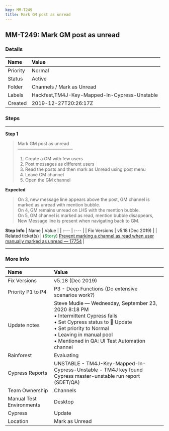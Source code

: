 ```yaml
---
key: MM-T249
title: Mark GM post as unread
---
```


## MM-T249: Mark GM post as unread

### Details

| Name     | Value                                        |
| :------- | :------------------------------------------- |
| Priority | Normal                                       |
| Status   | Active                                       |
| Folder   | Channels / Mark as Unread                    |
| Labels   | Hackfest,TM4J-Key-Mapped-In-Cypress-Unstable |
| Created  | 2019-12-27T20:26:17Z                         |

### Steps

<hr/>

**Step 1**

> <article>Mark GM post as unread<br />–––––––––––––––––––––––––<br /><ol><li>Create a GM with few users</li><li>Post messages as different users</li><li>Read the posts and then mark as Unread using post menu</li><li>Leave GM channel</li><li>Open the GM channel</li></ol></article>

**Expected**

> <article>On 3, new message line appears above the post, GM channel is marked as unread with mention bubble.<br />On 4, GM remains unread on LHS with the mention bubble.<br />On 5, GM channel is marked as read, mention bubble disappears, New Message line is present when navigating back to GM.</article>

**Step Info**
| Name | Value |
| :--- | :--- |
| Fix Versions | v5.18 (Dec 2019) |
| Related ticket(s) | (<strong><span style="color:rgb(65, 168, 95)">Story</span></strong>) <a href="https://mattermost.atlassian.net/browse/MM-17754">Prevent marking a channel as read when user manually marked as unread — 17754</a> |

<hr/>

### More Info

| Name                     | Value                                                                                                                                                                                                                            |
| :----------------------- | :------------------------------------------------------------------------------------------------------------------------------------------------------------------------------------------------------------------------------- |
| Fix Versions             | v5.18 (Dec 2019)                                                                                                                                                                                                                 |
| Priority P1 to P4        | P3 - Deep Functions (Do extensive scenarios work?)                                                                                                                                                                               |
| Update notes             | Steve Mudie — Wednesday, September 23, 2020 8:18 PM<br>• Intermittent Cypress fails<br>• Set Cypress status to 🔧 Update<br>• Set priority to Normal<br>• Leaving in manual pool<br>• Mentioned in QA: UI Test Automation channel |
| Rainforest               | Evaluating                                                                                                                                                                                                                       |
| Cypress Reports          | UNSTABLE - TM4J-Key-Mapped-In-Cypress-Unstable - TM4J key found Cypress master-unstable run report (SDET/QA)                                                                                                                     |
| Team Ownership           | Channels                                                                                                                                                                                                                         |
| Manual Test Environments | Desktop                                                                                                                                                                                                                          |
| Cypress                  | Update                                                                                                                                                                                                                           |
| Location                 | Mark as Unread                                                                                                                                                                                                                   |
